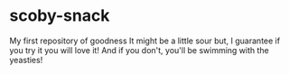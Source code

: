 # scoby-snack
My first repository of goodness
It might be a little sour but, I guarantee if you try it you will love it!
And if you don't, you'll be swimming with the yeasties!
